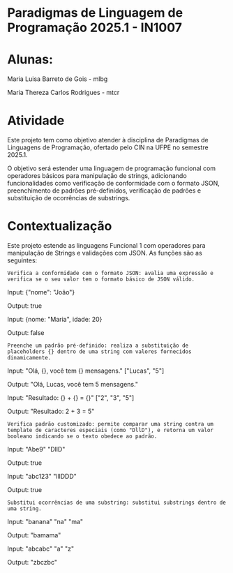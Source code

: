 # Paradigmas de Linguagem de Programação 2025.1 - IN1007
# Alunas:

Maria Luisa Barreto de Gois - mlbg

Maria Thereza Carlos Rodrigues - mtcr

# Atividade

Este projeto tem como objetivo atender à disciplina de Paradigmas de Linguagens de Programação, ofertado pelo CIN na UFPE no semestre 2025.1.

O objetivo será estender uma linguagem de programação funcional com operadores básicos para manipulação de strings, adicionando funcionalidades como verificação de conformidade com o formato JSON, preenchimento de padrões pré-definidos, verificação de padrões e substituição de ocorrências de substrings.

# Contextualização
Este projeto estende as linguagens Funcional 1 com operadores para manipulação de Strings e validações com JSON. As funções são as seguintes:


    Verifica a conformidade com o formato JSON: avalia uma expressão e verifica se o seu valor tem o formato básico de JSON válido.

Input: {"nome": "João"}

Output: true

Input: {nome: "Maria", idade: 20}

Output: false

    Preenche um padrão pré-definido: realiza a substituição de placeholders {} dentro de uma string com valores fornecidos dinamicamente.

Input: "Olá, {}, você tem {} mensagens." ["Lucas", "5"]

Output: "Olá, Lucas, você tem 5 mensagens."
  
Input: "Resultado: {} + {} = {}" ["2", "3", "5"]

Output: "Resultado: 2 + 3 = 5"

    Verifica padrão customizado: permite comparar uma string contra um template de caracteres especiais (como "DllD"), e retorna um valor booleano indicando se o texto obedece ao padrão.

Input: "Abe9" "DllD"

Output: true

Input: "abc123" "lllDDD"

Output: true

    Substitui ocorrências de uma substring: substitui substrings dentro de uma string.

Input: "banana" "na" "ma"

Output: "bamama"

Input: "abcabc" "a" "z"

Output: "zbczbc"
